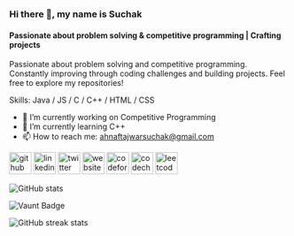 ### Hi there 👋, my name is Suchak
#### Passionate about problem solving & competitive programming | Crafting projects
Passionate about problem solving and competitive programming. Constantly improving through coding challenges and building projects. Feel free to explore my repositories!

Skills: Java / JS / C / C++ / HTML / CSS

- 🔭 I’m currently working on Competitive Programming 
- 🌱 I’m currently learning C++ 
- 📫 How to reach me: ahnaftajwarsuchak@gmail.com 


[<img src='https://cdn.jsdelivr.net/npm/simple-icons@3.0.1/icons/github.svg' alt='github' height='40'>](https://github.com/atsuchak)  [<img src='https://cdn.jsdelivr.net/npm/simple-icons@3.0.1/icons/linkedin.svg' alt='linkedin' height='40'>](https://www.linkedin.com/in/atsuchak/)  [<img src='https://cdn.jsdelivr.net/npm/simple-icons@3.0.1/icons/twitter.svg' alt='twitter' height='40'>](https://twitter.com/atsuchak)  [<img src='https://cdn.jsdelivr.net/npm/simple-icons@3.0.1/icons/icloud.svg' alt='website' height='40'>](atsuchak.github.io)  [<img src='https://cdn.jsdelivr.net/npm/simple-icons@3.0.1/icons/codeforces.svg' alt='codeforces' height='40'>](https://codeforces.com/profile/atsuchak)  [<img src='https://cdn.jsdelivr.net/npm/simple-icons@3.0.1/icons/codechef.svg' alt='codechef' height='40'>](https://www.codechef.com/users/atsuchak)  [<img src='https://cdn.jsdelivr.net/npm/simple-icons@3.0.1/icons/leetcode.svg' alt='leetcode' height='40'>](https://leetcode.com/u/atsuchak/)  

![GitHub stats](https://github-readme-stats.vercel.app/api?username=atsuchak&show_icons=true&count_private=true)  

![Vaunt Badge](https://api.vaunt.dev/v1/github/entities/atsuchak/contributions?format=svg&private=true)  

![GitHub streak stats](https://streak-stats.demolab.com/?user=atsuchak)  

